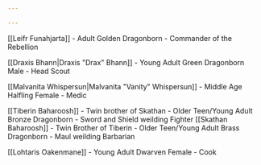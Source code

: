 ```yaml
---

---
```


[[Leifr Funahjarta]] - Adult Golden Dragonborn - Commander of the Rebellion

[[Draxis Bhann|Draxis "Drax" Bhann]] - Young Adult Green Dragonborn Male - Head Scout

[[Malvanita Whispersun|Malvanita "Vanity" Whispersun]] - Middle Age Halfling Female - Medic

[[Tiberin Baharoosh]] - Twin brother of Skathan - Older Teen/Young Adult Bronze Dragonborn - Sword and Shield weilding Fighter
[[Skathan Baharoosh]] - Twin Brother of Tiberin - Older Teen/Young Adult Brass Dragonborn - Maul weilding Barbarian

[[Lohtaris Oakenmane]] - Young Adult Dwarven Female - Cook